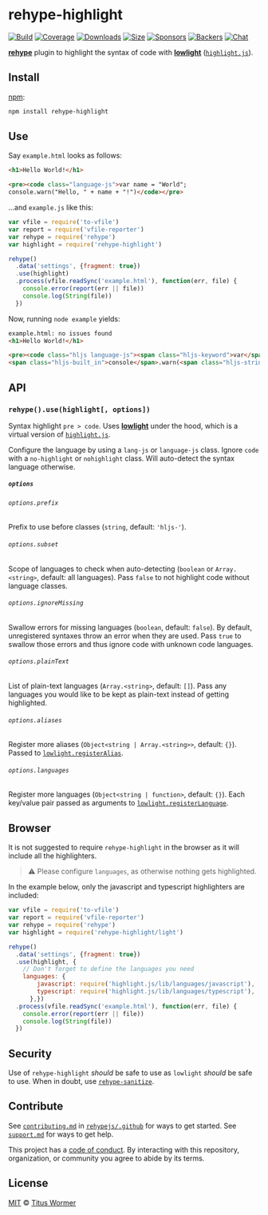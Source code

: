 # rehype-highlight

[![Build][build-badge]][build]
[![Coverage][coverage-badge]][coverage]
[![Downloads][downloads-badge]][downloads]
[![Size][size-badge]][size]
[![Sponsors][sponsors-badge]][collective]
[![Backers][backers-badge]][collective]
[![Chat][chat-badge]][chat]

[**rehype**][rehype] plugin to highlight the syntax of code with
[**lowlight**][lowlight] ([`highlight.js`][highlight-js]).

## Install

[npm][]:

```sh
npm install rehype-highlight
```

## Use

Say `example.html` looks as follows:

```html
<h1>Hello World!</h1>

<pre><code class="language-js">var name = "World";
console.warn("Hello, " + name + "!")</code></pre>
```

…and `example.js` like this:

```js
var vfile = require('to-vfile')
var report = require('vfile-reporter')
var rehype = require('rehype')
var highlight = require('rehype-highlight')

rehype()
  .data('settings', {fragment: true})
  .use(highlight)
  .process(vfile.readSync('example.html'), function(err, file) {
    console.error(report(err || file))
    console.log(String(file))
  })
```

Now, running `node example` yields:

```html
example.html: no issues found
<h1>Hello World!</h1>

<pre><code class="hljs language-js"><span class="hljs-keyword">var</span> name = <span class="hljs-string">"World"</span>;
<span class="hljs-built_in">console</span>.warn(<span class="hljs-string">"Hello, "</span> + name + <span class="hljs-string">"!"</span>)</code></pre>
```

## API

### `rehype().use(highlight[, options])`

Syntax highlight `pre > code`.
Uses [**lowlight**][lowlight] under the hood, which is a virtual version of
[`highlight.js`][highlight-js].

Configure the language by using a `lang-js` or `language-js` class.
Ignore `code` with a `no-highlight` or `nohighlight` class.
Will auto-detect the syntax language otherwise.

##### `options`

###### `options.prefix`

Prefix to use before classes (`string`, default: `'hljs-'`).

###### `options.subset`

Scope of languages to check when auto-detecting (`boolean` or `Array.<string>`,
default: all languages).
Pass `false` to not highlight code without language classes.

###### `options.ignoreMissing`

Swallow errors for missing languages (`boolean`, default: `false`).
By default, unregistered syntaxes throw an error when they are used.
Pass `true` to swallow those errors and thus ignore code with unknown code
languages.

###### `options.plainText`

List of plain-text languages (`Array.<string>`, default: `[]`).
Pass any languages you would like to be kept as plain-text instead of getting
highlighted.

###### `options.aliases`

Register more aliases (`Object<string | Array.<string>>`, default: `{}`).
Passed to [`lowlight.registerAlias`][register-alias].

###### `options.languages`

Register more languages (`Object<string | function>`, default: `{}`).
Each key/value pair passed as arguments to
[`lowlight.registerLanguage`][register-language].

## Browser

It is not suggested to require `rehype-highlight` in the browser as it will
include all the highlighters.

> :warning: Please configure `languages`, as otherwise nothing gets highlighted.

In the example below, only the javascript and typescript
highlighters are included:

```js
var vfile = require('to-vfile')
var report = require('vfile-reporter')
var rehype = require('rehype')
var highlight = require('rehype-highlight/light')

rehype()
  .data('settings', {fragment: true})
  .use(highlight, {  
    // Don't forget to define the languages you need
    languages: {    
        javascript: require('highlight.js/lib/languages/javascript'),
        typescript: require('highlight.js/lib/languages/typescript'),
      },})
  .process(vfile.readSync('example.html'), function(err, file) {
    console.error(report(err || file))
    console.log(String(file))
  })
```

## Security

Use of `rehype-highlight` *should* be safe to use as `lowlight` *should* be safe
to use.
When in doubt, use [`rehype-sanitize`][sanitize].

## Contribute

See [`contributing.md`][contributing] in [`rehypejs/.github`][health] for ways
to get started.
See [`support.md`][support] for ways to get help.

This project has a [code of conduct][coc].
By interacting with this repository, organization, or community you agree to
abide by its terms.

## License

[MIT][license] © [Titus Wormer][author]

<!-- Definitions -->

[build-badge]: https://github.com/rehypejs/rehype-highlight/workflows/main/badge.svg

[build]: https://github.com/rehypejs/rehype-highlight/actions

[coverage-badge]: https://img.shields.io/codecov/c/github/rehypejs/rehype-highlight.svg

[coverage]: https://codecov.io/github/rehypejs/rehype-highlight

[downloads-badge]: https://img.shields.io/npm/dm/rehype-highlight.svg

[downloads]: https://www.npmjs.com/package/rehype-highlight

[size-badge]: https://img.shields.io/bundlephobia/minzip/rehype-highlight.svg

[size]: https://bundlephobia.com/result?p=rehype-highlight

[sponsors-badge]: https://opencollective.com/unified/sponsors/badge.svg

[backers-badge]: https://opencollective.com/unified/backers/badge.svg

[collective]: https://opencollective.com/unified

[chat-badge]: https://img.shields.io/badge/chat-discussions-success.svg

[chat]: https://github.com/rehypejs/rehype/discussions

[npm]: https://docs.npmjs.com/cli/install

[health]: https://github.com/rehypejs/.github

[contributing]: https://github.com/rehypejs/.github/blob/HEAD/contributing.md

[support]: https://github.com/rehypejs/.github/blob/HEAD/support.md

[coc]: https://github.com/rehypejs/.github/blob/HEAD/code-of-conduct.md

[license]: license

[author]: https://wooorm.com

[rehype]: https://github.com/rehypejs/rehype

[lowlight]: https://github.com/wooorm/lowlight

[register-alias]: https://github.com/wooorm/lowlight#lowregisteraliasname-alias

[register-language]: https://github.com/wooorm/lowlight#lowregisterlanguagename-syntax

[highlight-js]: https://github.com/isagalaev/highlight.js

[sanitize]: https://github.com/rehypejs/rehype-sanitize
